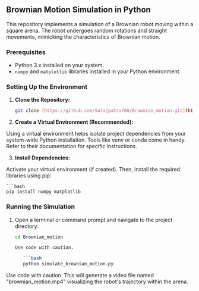 ## Brownian Motion Simulation in Python

This repository implements a simulation of a Brownian robot moving within a square arena. The robot undergoes random rotations and straight movements, mimicking the characteristics of Brownian motion.

### Prerequisites

* Python 3.x installed on your system.
* `numpy` and `matplotlib` libraries installed in your Python environment.

### Setting Up the Environment

1. **Clone the Repository:**

   ```bash
   git clone [https://github.com/Surajpatra700/Brownian_motion.git](https://github.com/Surajpatra700/Brownian_motion.git)

2. **Create a Virtual Environment (Recommended):**

Using a virtual environment helps isolate project dependencies from your system-wide Python installation. Tools like venv or conda come in handy. Refer to their documentation for specific instructions.

3. **Install Dependencies:**

Activate your virtual environment (if created). Then, install the required libraries using pip:

    ```bash
    pip install numpy matplotlib

### Running the Simulation

1. Open a terminal or command prompt and navigate to the project directory:

   ```bash
   cd Brownian_motion

   Use code with caution.

      ```bash
      python simulate_brownian_motion.py


Use code with caution.
This will generate a video file named "brownian_motion.mp4" visualizing the robot's trajectory within the arena.
